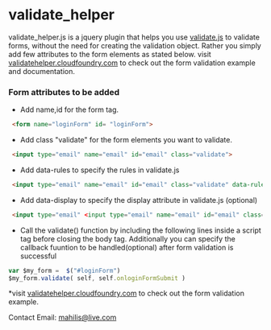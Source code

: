 # validate_helper 
  
  validate_helper.js is a jquery plugin that helps you use [validate.js](http://rickharrison.github.com/validate.js/) to validate forms, without the need for creating the validation object. Rather you simply add few attributes to the form elements as stated below.
  visit [validatehelper.cloudfoundry.com](http://validatehelper.cloudfoundry.com/) to check out the form validation example and documentation.

### Form attributes to be added 

* Add name,id for the form tag. 

```html
 <form name="loginForm" id= "loginForm">
```
* Add class "validate" for the form elements you want to validate. 

```html
 <input type="email" name="email" id="email" class="validate">
```
* Add data-rules to specify the rules in validate.js 

```html
 <input type="email" name="email" id="email" class="validate" data-rules="required|valid_email">
```
* Add data-display to specify the display attribute in validate.js (optional)

```html
 <input type="email" <input type="email" name="email" id="email" class="validate"  data-rules="required|valid_email">data-display="Email address">
```
* Call the validate() function by including the following lines inside a script tag before closing the body tag.
  Additionally you can specify the callback fuuntion to be handled(optional) after form validation is successful 

```javascript
var $my_form =  $("#loginForm")
$my_form.validate( self, self.onloginFormSubmit )
``` 

*visit [validatehelper.cloudfoundry.com](http://validatehelper.cloudfoundry.com/) to check out the form validation example.

Contact Email: mahilis@live.com